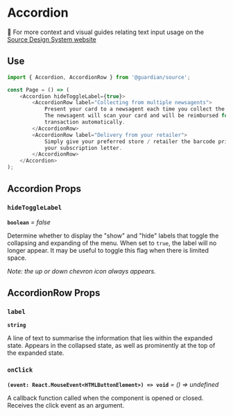 # Accordion

📣 For more context and visual guides relating text input usage on the [Source Design System website](https://www.theguardian.design/2a1e5182b/p/38c5aa-accordion)

## Use

```js
import { Accordion, AccordionRow } from '@guardian/source';

const Page = () => (
    <Accordion hideToggleLabel={true}>
        <AccordionRow label="Collecting from multiple newsagents">
            Present your card to a newsagent each time you collect the paper.
            The newsagent will scan your card and will be reimbursed for each
            transaction automatically.
        </AccordionRow>
        <AccordionRow label="Delivery from your retailer">
            Simply give your preferred store / retailer the barcode printed on
            your subscription letter.
        </AccordionRow>
    </Accordion>
);
```

## Accordion Props

### `hideToggleLabel`

**`boolean`** _= false_

Determine whether to display the "show" and "hide" labels that toggle the collapsing
and expanding of the menu. When set to `true`, the label will no longer appear.
It may be useful to toggle this flag when there is limited space.

_Note: the up or down chevron icon always appears._

## AccordionRow Props

### `label`

**`string`**

A line of text to summarise the information that lies within the expanded state.
Appears in the collapsed state, as well as prominently at the top of the expanded state.

### `onClick`

**`(event: React.MouseEvent<HTMLButtonElement>) => void`** _= () => undefined_

A callback function called when the component is opened or closed. Receives the click event as an argument.
